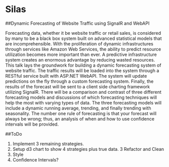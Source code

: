 Silas
=====

##Dynamic Forecasting of Website Traffic using SignalR and WebAPI

Forecasting data, whether it be website traffic or retail sales, is considered by many to be a black box system built on advanced statistical models that are incomprehensible.  With the proliferation of dynamic infrastructures through services like Amazon Web Services, the ability to predict resource utilization becomes more important than ever.  A predictive infrastructure system creates an enormous advantage by reducing wasted resources.  This talk lays the groundwork for building a dynamic forecasting system of website traffic.  The traffic results will be loaded into the system through a RESTful service built with ASP.NET WebAPI.  The system will update predictions on the fly through a custom forecasting system.  Finally, the results of the forecast will be sent to a client side charting framework utilizing SignalR.  There will be a comparison and contrast of three different forecasting models and discussions of which forecasting techniques will help the most with varying types of data.  The three forecasting models will include a dynamic running average, trending, and finally trending with seasonality.  The number one rule of forecasting is that your forecast will always be wrong; thus, an analysis of when and how to use confidence intervals will be provided.

##ToDo
1. Implement 3 remaining strategies.
2. Setup d3 chart to show 4 strategies plus true data.
3 Refactor and Clean
4. Style
5. Confidence Intervals?